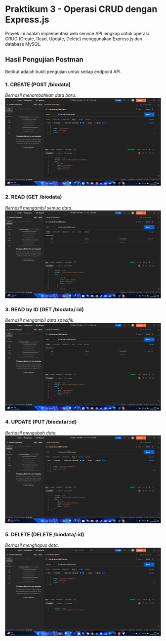 # Praktikum 3 - Operasi CRUD dengan Express.js

Proyek ini adalah implementasi web service API lengkap untuk operasi CRUD (Create, Read, Update, Delete) menggunakan Express.js dan database MySQL.

## Hasil Pengujian Postman

Berikut adalah bukti pengujian untuk setiap endpoint API.

### 1. CREATE (POST /biodata)
*Berhasil menambahkan data baru.*
![Create](SS-3/01-create.png)

### 2. READ (GET /biodata)
*Berhasil mengambil semua data.*
![Read All](SS-3/02-read-all.png)

### 3. READ by ID (GET /biodata/:id)
*Berhasil mengambil data spesifik.*
![Read by ID](SS-3/03-read-by-id.png)

### 4. UPDATE (PUT /biodata/:id)
*Berhasil mengubah data.*
![Update](SS-3/04-update.png)

### 5. DELETE (DELETE /biodata/:id)
*Berhasil menghapus data.*
![Delete](SS-3/05-delete.png)